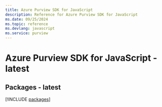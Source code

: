 ```yaml
---
title: Azure Purview SDK for JavaScript
description: Reference for Azure Purview SDK for JavaScript
ms.date: 09/25/2024
ms.topic: reference
ms.devlang: javascript
ms.service: purview
---
```

# Azure Purview SDK for JavaScript - latest
## Packages - latest
[!INCLUDE [packages](purview-index.md)]